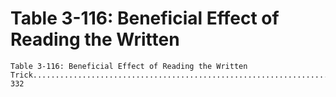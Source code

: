# Table 3-116: Beneficial Effect of Reading the Written

```
Table 3-116: Beneficial Effect of Reading the Written
Trick.............................................................................. 332

```
